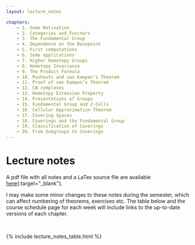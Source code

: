 ```yaml
---
layout: lecture_notes

chapters:
    - 1. Some Motivation
    - 2. Categories and Functors
    - 3. The Fundamental Group
    - 4. Dependence on the Basepoint
    - 5. First computations
    - 6. Some applications
    - 7. Higher Homotopy Groups
    - 8. Homotopy Invariance
    - 9. The Product Formula
    - 10. Pushouts and van Kampen’s Theorem
    - 11. Proof of van Kampen’s Theorem
    - 12. CW complexes
    - 13. Homotopy Extension Property
    - 14. Presentations of Groups
    - 15. Fundamental Group and 2-Cells
    - 16. Cellular Approximation Theorem
    - 17. Covering Spaces
    - 18. Coverings and the Fundamental Group
    - 19. Classification of Coverings
    - 20. From Subgroups to Coverings 
---
```



# Lecture notes

A pdf file with all notes and a LaTex source file are available
[here](https://github.com/bbadzioch/topology_lecture_notes){:target="_blank"}.

I may make some minor changes to these notes during the semester, which can affect
numbering of theorems, exercises etc. The table below and the course schedule page 
for each week will include links to the up-to-date versions of each chapter.


<br/>

{% include lecture_notes_table.html %}
